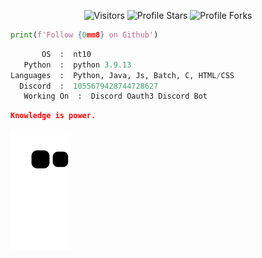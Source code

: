 <p align="center"><img src="https://gpvc.arturio.dev/Sc0ped" alt="Visitors"></a>
<img src="https://img.shields.io/badge/dynamic/json?&label=Total%20Stars&color=bb2527&style=flat&style=for-the-badge&query=%24.stars&url=https://api.github-star-counter.workers.dev/user/Sc0ped" alt="Profile Stars"></a>
<img src="https://img.shields.io/badge/dynamic/json?&label=Total%20Forks&color=bb2527&style=flat&style=for-the-badge&query=%24.forks&url=https://api.github-star-counter.workers.dev/user/Sc0ped" alt="Profile Forks"></a>

```python
print(f'Follow {0mm8} on Github')
```

```python
       OS  :  nt10
   Python  :  python 3.9.13
Languages  :  Python, Java, Js, Batch, C, HTML/CSS
  Discord  :  1055679428744728627
   Working On  :  Discord Oauth3 Discord Bot
```

```json
Knowledge is power.
```

<a href="https://discord.gg/fnsell" target="_blank"><img src="https://github.com/AstraaDev/AstraaDev/blob/output/github-contribution-grid-snake.svg" alt="snake"></a>
